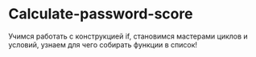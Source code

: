 # Calculate-password-score
Учимся работать с  конструкцией if,  становимся мастерами циклов и условий,  узнаем для чего собирать функции в список!
